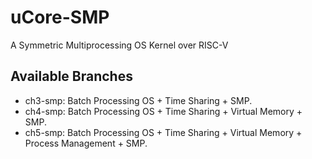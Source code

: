 # uCore-SMP
A Symmetric Multiprocessing OS Kernel over RISC-V

## Available Branches

- ch3-smp: Batch Processing OS + Time Sharing + SMP.
- ch4-smp: Batch Processing OS + Time Sharing + Virtual Memory + SMP.
- ch5-smp: Batch Processing OS + Time Sharing + Virtual Memory + Process Management + SMP.

